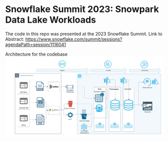 # Snowflake Summit 2023: Snowpark Data Lake Workloads

The code in this repo was presented at the 2023 Snowflake Summit. Link to Abstract:
https://www.snowflake.com/summit/sessions?agendaPath=session/1116041

Architecture for the codebase 
![](https://github.com/sfc-gh-pneedleman/SUMMIT_23_snowpark_data_lake_workloads/blob/main/images/Summit2023_Snowpark_DataPipelines.png)
